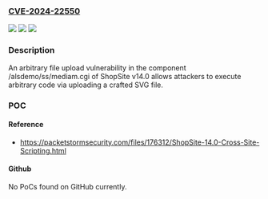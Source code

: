 ### [CVE-2024-22550](https://cve.mitre.org/cgi-bin/cvename.cgi?name=CVE-2024-22550)
![](https://img.shields.io/static/v1?label=Product&message=n%2Fa&color=blue)
![](https://img.shields.io/static/v1?label=Version&message=n%2Fa&color=blue)
![](https://img.shields.io/static/v1?label=Vulnerability&message=n%2Fa&color=brighgreen)

### Description

An arbitrary file upload vulnerability in the component /alsdemo/ss/mediam.cgi of ShopSite v14.0 allows attackers to execute arbitrary code via uploading a crafted SVG file.

### POC

#### Reference
- https://packetstormsecurity.com/files/176312/ShopSite-14.0-Cross-Site-Scripting.html

#### Github
No PoCs found on GitHub currently.

